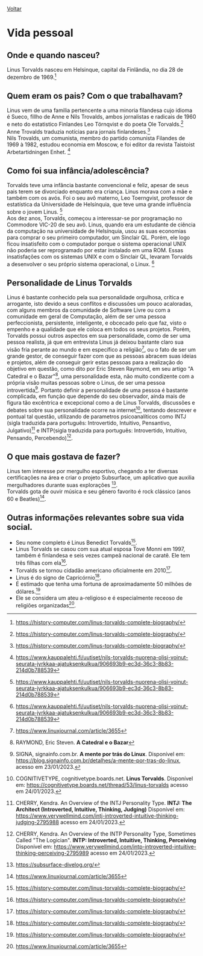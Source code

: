 [Voltar](intro.md)

# Vida pessoal

## Onde e quando nasceu? <br>
Linus Torvalds nasceu em Helsinque, capital da Finlândia, no dia 28 de dezembro de 1969.[^1]
## Quem eram os pais? Com o que trabalhavam? <br>
Linus vem de uma familia pertencente a uma minoria filandesa cujo idioma é Sueco, fillho de Anne e Nils Trovalds, ambos jornalistas e radicais de 1960 e neto do estatistico Finlandes Leo Törnqvist e do poeta Ole Torvalds.[^1] <br>
Anne Trovalds traduzia notícias para jornais finlandeses.[^1] <br>
Nils Trovalds, um comunista, membro do partido comunista Filandes de 1969 à 1982, estudou economia em Moscow, e foi editor da revista Taistoist Arbetartidningen Enhet. [^2] <br>

## Como foi sua infância/adolescência? <br>
Torvalds teve uma infância bastante convencional e feliz, apesar de seus pais terem se divorciado enquanto era criança. Linus morava com a mãe e também com os avós. Foi o seu avô materno, Leo Toerngvist, professor de estatística da Universidade de Helsínquia, que teve uma grande influência sobre o jovem Linus. [^2] <br>
Aos dez anos, Torvalds, começou a interessar-se por programação no Commodore VIC-20 de seu avô. Linus, quando era um estudante de ciência da computação na universidade de Helsínquia, usou as suas economias para comprar o seu primeiro computador, um Sinclair QL. Porém, ele logo ficou insatisfeito com o computador porque o sistema operacional UNIX não poderia ser reprogramado por estar instalado em uma ROM. Essas insatisfações com os sistemas UNIX e com o Sinclair QL, levaram Torvalds a desenvolver o seu próprio sistema operacional, o Linux. [^2] <br>

## Personalidade de Linus Torvalds

Linus é bastante conhecido pela sua personalidade orgulhosa, crítica e arrogante, isto devido a seus conflitos e discussões um pouco acaloradas, com alguns membros da comunidade de Software Livre ou com a comunidade em geral de Computação, além de ser uma pessoa perfeccionista, persistente, inteligente, e obcecado pelo que faz, visto o empenho e a qualidade que ele coloca em todos os seus projetos. Porém, Torvalds possui outros aspectos em sua personalidade, como de ser uma pessoa realista, já que em entrevista Linus já deixou bastante claro sua visão fria perante ao mundo e em específico a religião[^9], ou o fato de ser um grande gestor, de conseguir fazer com que as pessoas abracem suas ideias e projetos, além de conseguir gerir estas pessoas para a realização do objetivo em questão, como dito por Eric Steven Raymond, em seu artigo "A Catedral e o Bazar"[^3], uma personalidade esta, não muito condizente com a própria visão muitas pessoas sobre o Linus, de ser uma pessoa introvertida[^4]. Portanto definir a personalidade de uma pessoa é bastante complicada, em função que depende do seu observador, ainda mais de figura tão excêntrica e excepcional como a de Linus Torvalds, discussões e debates sobre sua personalidade ocorre na internet[^5], tentando descrever e pontual tal questão, utilizando de parametros psicoanalíticos como INTJ (sigla traduzida para português: Introvertido, Intuitivo, Pensantivo, Julgativo)[^6] e INTP(sigla traduzida para português: Introvertido, Intuitivo, Pensando, Percebendo)[^7].

## O que mais gostava de fazer? <br>

Linus tem interesse por mergulho esportivo, chegando a ter diversas certificações na área e criar o projeto Subsurface, um aplicativo que auxilia mergulhadores durante suas explorações [^8].  
Torvalds gota de ouvir música e seu gênero favorito é rock clássico (anos 60 e Beatles)[^9].


## Outras informações relevantes sobre sua vida social. <br>

- Seu nome completo é Linus Benedict Torvalds[^1].
- Linus Torvalds se casou com sua atual esposa Tove Monni em 1997, também é finlandesa e seis vezes campeã nacional de caratê. Ele tem três filhas com ela[^1].
- Torvalds se tornou cidadão americano oficialmente em 2010[^1].
- Linus é do signo de Capricórnio[^1].
- É estimado que tenha uma fortuna de aproximadamente 50 milhões de dólares.[^1]
- Ele se considera um ateu a-religioso e é especialmente receoso de religiões organizadas[^9].


[^1]: https://history-computer.com/linus-torvalds-complete-biography/
[^2]: https://www.kauppalehti.fi/uutiset/nils-torvalds-nuorena-olisi-voinut-seurata-jyrkkaa-ajatuksenkulkua/906693b9-ec3d-36c3-8b83-214d0b788539
[^3]: RAYMOND, Eric Steven. **A Catedral e o Bazar**
[^4]: SIGNA, signainfo.com.br. **A mente por trás do Linux**. Disponível em: https://blog.signainfo.com.br/detalhes/a-mente-por-tras-do-linux, acesso em 23/01/2023.
[^5]: COGNITIVETYPE, cognitivetype.boards.net. **Linus Torvalds**. Disponível em: https://cognitivetype.boards.net/thread/53/linus-torvalds acesso em 24/01/2023.
[^6]:CHERRY, Kendra. An Overview of the INTJ Personality Type. **INTJ: The Architect (Introverted, Intuitive, Thinking, Judging)** Disponível em: https://www.verywellmind.com/intj-introverted-intuitive-thinking-judging-2795988 acesso em 24/01/2023.
[^7]: CHERRY, Kendra. An Overview of the INTP Personality Type, Sometimes Called "The Logician". **INTP: Introverted, Intuitive, Thinking, Perceiving** Disponível em: https://www.verywellmind.com/intp-introverted-intuitive-thinking-perceiving-2795989 acesso em 24/01/2023.
[^8]: https://subsurface-divelog.org/
[^9]: https://www.linuxjournal.com/article/3655


